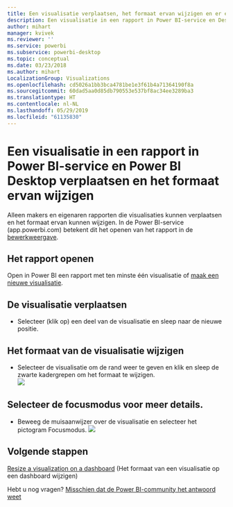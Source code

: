 ```yaml
---
title: Een visualisatie verplaatsen, het formaat ervan wijzigen en er een pop-out van maken
description: Een visualisatie in een rapport in Power BI-service en Desktop verplaatsen en het formaat ervan wijzigen
author: mihart
manager: kvivek
ms.reviewer: ''
ms.service: powerbi
ms.subservice: powerbi-desktop
ms.topic: conceptual
ms.date: 03/23/2018
ms.author: mihart
LocalizationGroup: Visualizations
ms.openlocfilehash: cd5026a1bb3bca4781be1e3f61b4a71364190f8a
ms.sourcegitcommit: 60dad5aa0d85db790553e537bf8ac34ee3289ba3
ms.translationtype: HT
ms.contentlocale: nl-NL
ms.lasthandoff: 05/29/2019
ms.locfileid: "61135830"
---
```

# <a name="move-and-resize-a-visualization-in-a-report-in-power-bi-service-and-power-bi-desktop"></a>Een visualisatie in een rapport in Power BI-service en Power BI Desktop verplaatsen en het formaat ervan wijzigen
Alleen makers en eigenaren rapporten die visualisaties kunnen verplaatsen en het formaat ervan kunnen wijzigen. In de Power BI-service (app.powerbi.com) betekent dit het openen van het rapport in de [bewerkweergave](../consumer/end-user-reading-view.md).

## <a name="open-the-report"></a>Het rapport openen
Open in Power BI een rapport met ten minste één visualisatie of [maak een nieuwe visualisatie](power-bi-report-add-visualizations-i.md). 

## <a name="move-the-visualization"></a>De visualisatie verplaatsen
* Selecteer (klik op) een deel van de visualisatie en sleep naar de nieuwe positie.

## <a name="resize-the-visualization"></a>Het formaat van de visualisatie wijzigen
* Selecteer de visualisatie om de rand weer te geven en klik en sleep de zwarte kadergrepen om het formaat te wijzigen.  
  ![](media/power-bi-visualization-move-and-resize/untitled.gif)

## <a name="select-focus-mode-to-see-more-detail"></a>Selecteer de focusmodus voor meer details.
* Beweeg de muisaanwijzer over de visualisatie en selecteer het pictogram Focusmodus.
  ![](media/power-bi-visualization-move-and-resize/pbi_popouticon.jpg)

## <a name="next-steps"></a>Volgende stappen
[Resize a visualization on a dashboard](../service-dashboard-edit-tile.md) (Het formaat van een visualisatie op een dashboard wijzigen)  

Hebt u nog vragen? [Misschien dat de Power BI-community het antwoord weet](http://community.powerbi.com/)